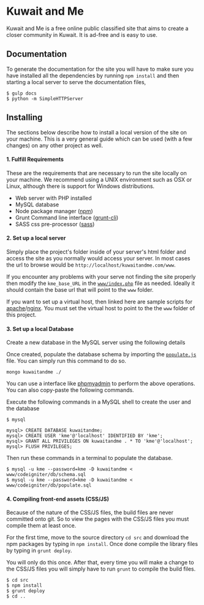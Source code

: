 Kuwait and Me
=============

Kuwait and Me is a free online public classified site that aims to create a closer community in Kuwait. It is ad-free and is easy to use.

Documentation
-------------
To generate the documentation for the site you will have to make sure you have installed all the dependencies by running `npm install` and then starting a local server to serve the documentation files,

    $ gulp docs
    $ python -m SimpleHTTPServer


Installing
----------
The sections below describe how to install a local version of the site on your machine. This is a very general guide which can be used (with a few changes) on any other project as well.

#### 1. Fulfill Requirements
These are the requirements that are necessary to run the site locally on your machine. We recommend using a UNIX environment such as OSX or Linux, although there is support for Windows distributions.

* Web server with PHP installed
* MySQL database
* Node package manager ([npm](http://blog.npmjs.org/post/85484771375/how-to-install-npm))
* Grunt Command line interface ([grunt-cli](http://gruntjs.com/getting-started))
* SASS css pre-processor ([sass](http://sass-lang.com/install))

#### 2. Set up a local server
Simply place the project's folder inside of your server's html folder and access the site as you normally would access your server. In most cases the url to browse would be `http://localhost/kuwaitandme.com/www`.

If you encounter any problems with your serve not finding the site properly then modify the `kme_base_URL` in the [`www/index.php`](www/index.php) file as needed. Ideally it should contain the base url that will point to the `www` folder.

If you want to set up a virtual host, then linked here are sample scripts for [apache](src/conf/apache.conf)/[nginx](src/conf/nginx.conf). You must set the virtual host to point to the the `www` folder of this project.

#### 3. Set up a local Database
Create a new database in the MySQL server using the following details

Once created, populate the database schema by importing the [`populate.js`](server/db/populate.js) file. You can simply run this command to do so.

    mongo kuwaitandme ./

You can use a interface like [phpmyadmin](http://www.phpmyadmin.net/home_page/index.php) to perform the above operations. You can also copy-paste the following commands.

Execute the following commands in a MySQL shell to create the user and the database

    $ mysql

    mysql> CREATE DATABASE kuwaitandme;
    mysql> CREATE USER 'kme'@'localhost' IDENTIFIED BY 'kme';
    mysql> GRANT ALL PRIVILEGES ON kuwaitandme . * TO 'kme'@'localhost';
    mysql> FLUSH PRIVILEGES;

Then run these commands in a terminal to populate the database.

    $ mysql -u kme --password=kme -D kuwaitandme < www/codeigniter/db/schema.sql
    $ mysql -u kme --password=kme -D kuwaitandme < www/codeigniter/db/populate.sql


#### 4. Compiling front-end assets (CSS/JS)
Because of the nature of the CSS/JS files, the build files are never committed onto git. So to view the pages with the CSS/JS files you must compile them at least once.

For the first time, move to the source directory `cd src` and download the npm packages by typing in `npm install`. Once done compile the library files by typing in `grunt deploy`.

You will only do this once. After that, every time you will make a change to the CSS/JS files you will simply have to run `grunt` to compile the build files.

    $ cd src
    $ npm install
    $ grunt deploy
    $ cd ..